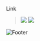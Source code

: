  Link 
<!-- > ### Notion  -->
> <img src = "https://img.shields.io/badge/Notion : Notion Page for QAOA-0073?style=for-the-badge&logo=appveyor&logo=Notion&logoColor=white">
> <a href="https://acidic-duke-bb9.notion.site/meeting-0bbfbdb7dbc04a1ea269644055520a7d" target="_blank"><img src="https://img.shields.io/badge/Notion : Function Parameter Description-000000?style=flat-square&logo=Notion&logoColor=white"/></a>


![Footer](https://capsule-render.vercel.app/api?type=waving&color=auto&height=200&section=footer)